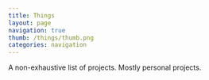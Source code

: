 ```yaml
---
title: Things
layout: page
navigation: true
thumb: /things/thumb.png
categories: navigation
---
```


A non-exhaustive list of projects. Mostly personal projects.
